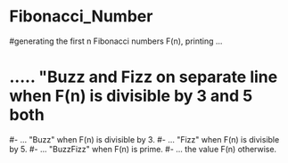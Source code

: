 # Fibonacci_Number
#generating the first n Fibonacci numbers F(n), printing ...
# ..... "Buzz and Fizz on separate line when F(n) is divisible by 3 and 5 both 
#- ... "Buzz" when F(n) is divisible by 3.
#- ... "Fizz" when F(n) is divisible by 5.
#- ... "BuzzFizz" when F(n) is prime.
#- ... the value F(n) otherwise.
